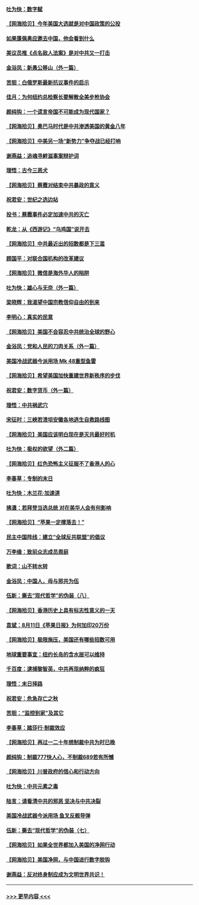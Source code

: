 #### [吐为快：数字赋](../pages/nsc993/n12352317.md?t=08240951) 
#### [【网海拾贝】今年美国大选就是对中国政策的公投](../pages/nsc993/n12350973.md?t=08240951) 
#### [如果蓬佩奥应邀去中国，他会看到什么](../pages/nsc993/n12350945.md?t=08240951) 
#### [美议员推《点名敌人法案》是对中共又一打击](../pages/nsc993/n12350765.md?t=08240951) 
#### [金浴凤：新愚公移山（外一篇）](../pages/nsc993/n12350253.md?t=08240951) 
#### [苦胆：白俄罗斯最新抗议事件的启示](../pages/nsc993/n12349989.md?t=08240951) 
#### [佳月：为何纽约总检察长要解散全美步枪协会](../pages/nsc993/n12349939.md?t=08240951) 
#### [颜纯钩：一个谎言帝国不可能成为现代国家？](../pages/nsc993/n12349898.md?t=08240951) 
#### [【网海拾贝】奥巴马时代是中共渗透美国的黄金八年](../pages/nsc993/n12349284.md?t=08240951) 
#### [【网海拾贝】中美另一场“新势力”争夺战已经打响](../pages/nsc993/n12346998.md?t=08240951) 
#### [谢燕益：追魂寻衅滋事案辩护词](../pages/nsc993/n12346892.md?t=08240951) 
#### [理悟：古今三恶犬](../pages/nsc993/n12345190.md?t=08240951) 
#### [【网海拾贝】蔡霞对结束中共暴政的意义](../pages/nsc993/n12344263.md?t=08240951) 
#### [祝君安：世纪之选边站](../pages/nsc993/n12342382.md?t=08240951) 
#### [投书：蔡霞事件必定加速中共的灭亡](../pages/nsc993/n12341881.md?t=08240951) 
#### [乾龙：从《西游记》“乌鸡国”说开去](../pages/nsc993/n12341690.md?t=08240951) 
#### [【网海拾贝】中共最近出的招数都是下三滥](../pages/nsc993/n12341593.md?t=08240951) 
#### [顾国平：对联合国机构的改革建议](../pages/nsc993/n12339928.md?t=08240951) 
#### [【网海拾贝】微信是海外华人的陷阱](../pages/nsc993/n12338868.md?t=08240951) 
#### [吐为快：雄心与无奈（外一篇）](../pages/nsc993/n12338132.md?t=08240951) 
#### [梁晓辉：我渴望中国宗教信仰自由的到来](../pages/nsc993/n12336657.md?t=08240951) 
#### [李明心：真实的民意](../pages/nsc993/n12336089.md?t=08240951) 
#### [【网海拾贝】美国不会容忍中共统治全球的野心](../pages/nsc993/n12336063.md?t=08240951) 
#### [金浴凤：党和人民的刀肉关系（外一篇）](../pages/nsc993/n12335834.md?t=08240951) 
#### [美国冷战武器今派用场 Mk 48重型鱼雷](../pages/nsc993/n12335354.md?t=08240951) 
#### [【网海拾贝】希望美国加快重建世界新秩序的步伐](../pages/nsc993/n12334224.md?t=08240951) 
#### [祝君安：数字货币（外一篇）](../pages/nsc993/n12334186.md?t=08240951) 
#### [理悟：中共祸武穴](../pages/nsc993/n12333962.md?t=08240951) 
#### [宋征时：三峡若溃坝安徽各地逃生自救路线图](../pages/nsc993/n12332450.md?t=08240951) 
#### [【网海拾贝】美国应该明白现在是灭共最好时机](../pages/nsc993/n12332313.md?t=08240951) 
#### [吐为快：极权的欲望（外二篇）](../pages/nsc993/n12332089.md?t=08240951) 
#### [【网海拾贝】红色恐怖主义征服不了香港人的心](../pages/nsc993/n12329296.md?t=08240951) 
#### [李春草：专制的末日](../pages/nsc993/n12329079.md?t=08240951) 
#### [吐为快：木兰花‧加速道](../pages/nsc993/n12327366.md?t=08240951) 
#### [拂潇：若拜登当选总统 对在美华人会有何影响](../pages/nsc993/n12295996.md?t=08240951) 
#### [【网海拾贝】“苹果一定撑落去！”](../pages/nsc993/n12326784.md?t=08240951) 
#### [民主中国阵线：建立“全球反共联盟”的倡议](../pages/nsc993/n12324177.md?t=08240951) 
#### [万李缘：致前众志成员周庭](../pages/nsc993/n12324635.md?t=08240951) 
#### [歌词：山不转水转](../pages/nsc993/n12324599.md?t=08240951) 
#### [金浴凤：中国人，毋与邪共为伍](../pages/nsc993/n12324257.md?t=08240951) 
#### [伍新：撕去“现代哲学”的伪装（八）](../pages/nsc993/n12324188.md?t=08240951) 
#### [【网海拾贝】香港历史上具有标志性意义的一天](../pages/nsc993/n12324021.md?t=08240951) 
#### [袁斌：8月11日《苹果日报》为何加印20万份](../pages/nsc993/n12323955.md?t=08240951) 
#### [【网海拾贝】极限施压，美国还有哪些招数可用](../pages/nsc993/n12322512.md?t=08240951) 
#### [地球重要事宜：纽约长岛的含水层可以维持](../pages/nsc993/n12321844.md?t=08240951) 
#### [千百度：逮捕黎智英，中共再现纳粹的疯狂](../pages/nsc993/n12321777.md?t=08240951) 
#### [理悟：末日择路](../pages/nsc993/n12320812.md?t=08240951) 
#### [祝君安：危急存亡之秋](../pages/nsc993/n12320795.md?t=08240951) 
#### [苦胆：“监控到家”及其它](../pages/nsc993/n12320751.md?t=08240951) 
#### [李春草：踏莎行·制裁效应](../pages/nsc993/n12318290.md?t=08240951) 
#### [【网海拾贝】再过一二十年想制裁中共为时已晚](../pages/nsc993/n12318195.md?t=08240951) 
#### [颜纯钩：制裁777快人心，不制裁689若有所憾](../pages/nsc993/n12316912.md?t=08240951) 
#### [【网海拾贝】川普政府的信心和行动方向](../pages/nsc993/n12316673.md?t=08240951) 
#### [吐为快：中共元素之毒](../pages/nsc993/n12316547.md?t=08240951) 
#### [陆言：请看清中共的邪恶 坚决与中共决裂](../pages/nsc993/n12315784.md?t=08240951) 
#### [美国冷战武器今派用场 鱼叉反舰导弹](../pages/nsc993/n12316258.md?t=08240951) 
#### [伍新：撕去“现代哲学”的伪装（七）](../pages/nsc993/n12315846.md?t=08240951) 
#### [【网海拾贝】如果全世界都加入美国的净网行动](../pages/nsc993/n12315588.md?t=08240951) 
#### [【网海拾贝】美国净网，与中国进行数字脱钩](../pages/nsc993/n12312813.md?t=08240951) 
#### [谢燕益：反对终身制应成为文明世界共识！](../pages/nsc993/n12310465.md?t=08240951) 

----
#### [ >>> 更早内容 <<< ](../indexes/nsc993-earlier.md)
